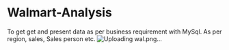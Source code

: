 # Walmart-Analysis
To get get and present data as per business requirement with MySql. As per region, sales, Sales person etc.
![Uploading wal.png…]()
